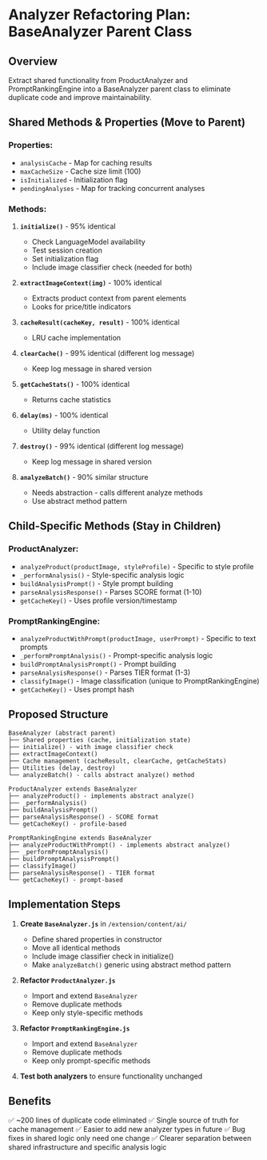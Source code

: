 # Analyzer Refactoring Plan: BaseAnalyzer Parent Class

## Overview
Extract shared functionality from ProductAnalyzer and PromptRankingEngine into a BaseAnalyzer parent class to eliminate duplicate code and improve maintainability.

## Shared Methods & Properties (Move to Parent)

### Properties:
- `analysisCache` - Map for caching results
- `maxCacheSize` - Cache size limit (100)
- `isInitialized` - Initialization flag
- `pendingAnalyses` - Map for tracking concurrent analyses

### Methods:

1. **`initialize()`** - 95% identical
   - Check LanguageModel availability
   - Test session creation
   - Set initialization flag
   - Include image classifier check (needed for both)

2. **`extractImageContext(img)`** - 100% identical
   - Extracts product context from parent elements
   - Looks for price/title indicators

3. **`cacheResult(cacheKey, result)`** - 100% identical
   - LRU cache implementation

4. **`clearCache()`** - 99% identical (different log message)
   - Keep log message in shared version

5. **`getCacheStats()`** - 100% identical
   - Returns cache statistics

6. **`delay(ms)`** - 100% identical
   - Utility delay function

7. **`destroy()`** - 99% identical (different log message)
   - Keep log message in shared version

8. **`analyzeBatch()`** - 90% similar structure
   - Needs abstraction - calls different analyze methods
   - Use abstract method pattern

## Child-Specific Methods (Stay in Children)

### ProductAnalyzer:
- `analyzeProduct(productImage, styleProfile)` - Specific to style profile
- `_performAnalysis()` - Style-specific analysis logic
- `buildAnalysisPrompt()` - Style prompt building
- `parseAnalysisResponse()` - Parses SCORE format (1-10)
- `getCacheKey()` - Uses profile version/timestamp

### PromptRankingEngine:
- `analyzeProductWithPrompt(productImage, userPrompt)` - Specific to text prompts
- `_performPromptAnalysis()` - Prompt-specific analysis logic
- `buildPromptAnalysisPrompt()` - Prompt building
- `parseAnalysisResponse()` - Parses TIER format (1-3)
- `classifyImage()` - Image classification (unique to PromptRankingEngine)
- `getCacheKey()` - Uses prompt hash

## Proposed Structure

```
BaseAnalyzer (abstract parent)
├── Shared properties (cache, initialization state)
├── initialize() - with image classifier check
├── extractImageContext()
├── Cache management (cacheResult, clearCache, getCacheStats)
├── Utilities (delay, destroy)
└── analyzeBatch() - calls abstract analyze() method

ProductAnalyzer extends BaseAnalyzer
├── analyzeProduct() - implements abstract analyze()
├── _performAnalysis()
├── buildAnalysisPrompt()
├── parseAnalysisResponse() - SCORE format
└── getCacheKey() - profile-based

PromptRankingEngine extends BaseAnalyzer
├── analyzeProductWithPrompt() - implements abstract analyze()
├── _performPromptAnalysis()
├── buildPromptAnalysisPrompt()
├── classifyImage()
├── parseAnalysisResponse() - TIER format
└── getCacheKey() - prompt-based
```

## Implementation Steps

1. **Create `BaseAnalyzer.js`** in `/extension/content/ai/`
   - Define shared properties in constructor
   - Move all identical methods
   - Include image classifier check in initialize()
   - Make `analyzeBatch()` generic using abstract method pattern

2. **Refactor `ProductAnalyzer.js`**
   - Import and extend `BaseAnalyzer`
   - Remove duplicate methods
   - Keep only style-specific methods

3. **Refactor `PromptRankingEngine.js`**
   - Import and extend `BaseAnalyzer`
   - Remove duplicate methods
   - Keep only prompt-specific methods

4. **Test both analyzers** to ensure functionality unchanged

## Benefits

✅ ~200 lines of duplicate code eliminated
✅ Single source of truth for cache management
✅ Easier to add new analyzer types in future
✅ Bug fixes in shared logic only need one change
✅ Clearer separation between shared infrastructure and specific analysis logic
